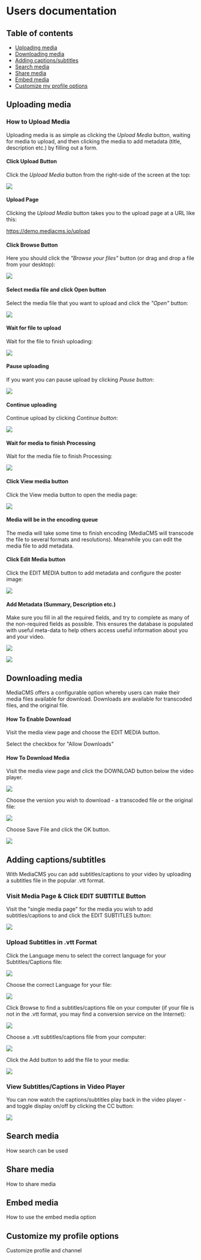 # Users documentation

## Table of contents
- [Uploading media](#uploading-media)
- [Downloading media](#downloading-media)
- [Adding captions/subtitles](#adding-captionssubtitles)
- [Search media](#search-media)
- [Share media](#share-media)
- [Embed media](#embed-media)
- [Customize my profile options](#customize-my-profile-options)

## Uploading media

### How to Upload Media

Uploading media is as simple as clicking the _Upload Media_ button, waiting for media to upload, and then clicking the media to add metadata (title, description etc.) by filling out a form.

#### Click Upload Button

Click the _Upload Media_ button from the right-side of the screen at the top:

<p align="left">
    <img src="./images/Click-Upload-Media-button.png"/>
</p>

#### Upload Page

Clicking the _Upload Media_ button takes you to the upload page at a URL like this:

https://demo.mediacms.io/upload

#### Click Browse Button

Here you should click the _"Browse your files"_ button (or drag and drop a file from your desktop):

<p align="left">
    <img src="./images/Click-Browse-button.png"/>
</p>

#### Select media file and click Open button

Select the media file that you want to upload and click the _"Open"_ button:

<p align="left">
    <img src="./images/Select-Media-File-Click-Open.png"/>
</p>

#### Wait for file to upload

Wait for the file to finish uploading:

<p align="left">
    <img src="./images/Uploading.png"/>
</p>

#### Pause uploading

If you want you can pause upload by clicking _Pause button_:

<p align="left">
    <img src="./images/Pause-button.png"/>
</p>

#### Continue uploading

Continue upload by clicking _Continue button_:

<p align="left">
    <img src="./images/Continue-button.png"/>
</p>

#### Wait for media to finish Processing

Wait for the media file to finish Processing:

<p align="left">
    <img src="./images/Processing.png"/>
</p>

#### Click View media button

Click the View media button to open the media page:

<p align="left">
    <img src="./images/Click-View-media-button.png"/>
</p>

#### Media will be in the encoding queue

The media will take some time to finish encoding (MediaCMS will transcode the file to several formats and resolutions). Meanwhile you can edit the media file to add metadata.

#### Click Edit Media button

Click the EDIT MEDIA button to add metadata and configure the poster image:

<p align="left">
    <img src="./images/Click-Edit-Media-button.png"/>
</p>

#### Add Metadata (Summary, Description etc.)

Make sure you fill in all the required fields, and try to complete as many of the non-required fields as possible. This ensures the database is populated with useful meta-data to help others access useful information about you and your video.

<p align="left">
    <img src="./images/Edit-Media-Metadata-1.png"/>
</p>

<p align="left">
    <img src="./images/Edit-Media-Metadata-2.png"/>
</p>



## Downloading media

MediaCMS offers a configurable option whereby users can make their media files available for download. Downloads are available for transcoded files, and the original file.

#### How To Enable Download

Visit the media view page and choose the EDIT MEDIA button.

Select the checkbox for "Allow Downloads"

#### How To Download Media

Visit the media view page and click the DOWNLOAD button below the video player.

<p align="left">
    <img src="./images/Click-Download-Button.png">
</p>

Choose the version you wish to download - a transcoded file or the original file:

<p align="left">
    <img src="./images/Click-version-download.png">
</p>

Choose Save File and click the OK button.

<p align="left">
    <img src="./images/Save-File.png">
</p>



## Adding captions/subtitles

With MediaCMS you can add subtitles/captions to your video by uploading a subtitles file in the popular .vtt format.

### Visit Media Page & Click EDIT SUBTITLE Button

Visit the "single media page" for the media you wish to add subtitles/captions to and click the EDIT SUBTITLES button:

<p align="left">
    <img src="./images/Click-EDIT-SUBTITLE.png"/>
</p>

### Upload Subtitles in .vtt Format

Click the Language menu to select the correct language for your Subtitles/Captions file:

<p align="left">
    <img src="./images/Click-Subtitle-Language-Menu.png"/>
</p>

Choose the correct Language for your file:

<p align="left">
    <img src="./images/Subtitles-captions1.png"/>
</p>

Click Browse to find a subtitles/captions file on your computer (if your file is not in the .vtt format, you may find a conversion service on the Internet):

<p align="left">
    <img src="./images/Subtitles-captions2.png"/>
</p>

Choose a .vtt subtitles/captions file from your computer:

<p align="left">
    <img src="./images/Subtitles-captions3.png"/>
</p>

Click the Add button to add the file to your media:

<p align="left">
    <img src="./images/Click-ADD-button.png"/>
</p>

### View Subtitles/Captions in Video Player

You can now watch the captions/subtitles play back in the video player - and toggle display on/off by clicking the CC button:

<p align="left">
    <img src="./images/CC-display.png"/>
</p>

## Search media
How search can be used

## Share media
How to share media

## Embed media
How to use the embed media option

## Customize my profile options
Customize profile and channel
